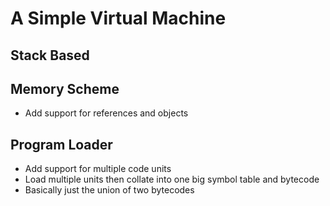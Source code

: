 # A Simple Virtual Machine

## Stack Based 

## Memory Scheme
- Add support for references and objects

## Program Loader
- Add support for multiple code units
- Load multiple units then collate into one big symbol table and bytecode
- Basically just the union of two bytecodes

